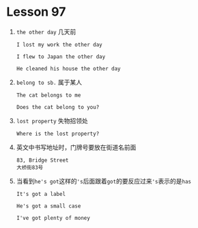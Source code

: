 # Lesson 97

1. `the other day` 几天前

   ```
   I lost my work the other day

   I flew to Japan the other day

   He cleaned his house the other day
   ```

2. `belong to sb.` 属于某人

   ```
   The cat belongs to me

   Does the cat belong to you?
   ```

3. `lost property` 失物招领处

   ```
   Where is the lost property?
   ```

4. 英文中书写地址时，门牌号要放在街道名前面

   ```
   83, Bridge Street
   大桥街83号
   ```

5. 当看到`he's got`这样的`'s`后面跟着`got`的要反应过来`'s`表示的是`has`

   ```
   It's got a label

   He's got a small case

   I've got plenty of money
   ```
